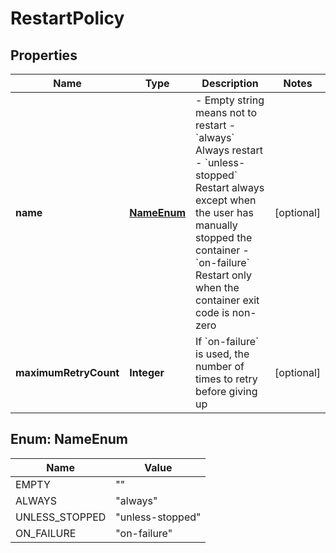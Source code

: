 
# RestartPolicy

## Properties
Name | Type | Description | Notes
------------ | ------------- | ------------- | -------------
**name** | [**NameEnum**](#NameEnum) | - Empty string means not to restart - &#x60;always&#x60; Always restart - &#x60;unless-stopped&#x60; Restart always except when the user has manually stopped the container - &#x60;on-failure&#x60; Restart only when the container exit code is non-zero  |  [optional]
**maximumRetryCount** | **Integer** | If &#x60;on-failure&#x60; is used, the number of times to retry before giving up |  [optional]


<a name="NameEnum"></a>
## Enum: NameEnum
Name | Value
---- | -----
EMPTY | &quot;&quot;
ALWAYS | &quot;always&quot;
UNLESS_STOPPED | &quot;unless-stopped&quot;
ON_FAILURE | &quot;on-failure&quot;



